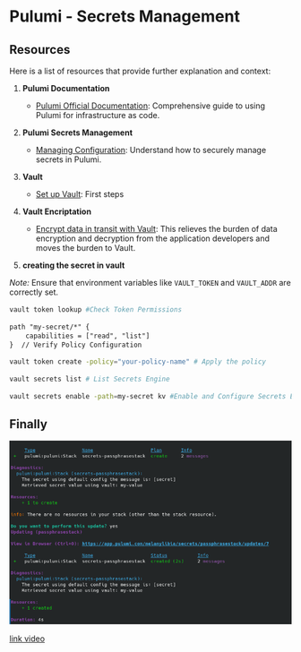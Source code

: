 # Pulumi - Secrets Management

## Resources

Here is a list of resources that provide further explanation and context:

1. **Pulumi Documentation**
   - [Pulumi Official Documentation](https://www.pulumi.com/docs/): Comprehensive guide to using Pulumi for infrastructure as code.

2. **Pulumi Secrets Management**
   - [Managing Configuration](https://www.sanjaybhagia.com/2021/01/26/pulumi-secrets-management): Understand how to securely manage secrets in Pulumi.

3. **Vault**

    - [Set up Vault](https://developer.hashicorp.com/vault/tutorials/get-started/setup): First steps


4. **Vault Encriptation**
   - [Encrypt data in transit with Vault](https://developer.hashicorp.com/vault/tutorials/encryption-as-a-service/eaas-transit): This relieves the burden of data encryption and decryption from the application developers and moves the burden to Vault.



5. **creating the secret in vault**

*Note:* Ensure that environment variables like `VAULT_TOKEN` and `VAULT_ADDR` are correctly set.

  ```bash
  vault token lookup #Check Token Permissions
  ```

  ```hcl
  path "my-secret/*" {
      capabilities = ["read", "list"]
  }  // Verify Policy Configuration
  ```

  ```bash
  vault token create -policy="your-policy-name" # Apply the policy
  ```

  ```bash
  vault secrets list # List Secrets Engine
  ```

  ```bash
  vault secrets enable -path=my-secret kv #Enable and Configure Secrets Engine
  ```

## Finally

![output](./output.png)

[link video](https://youtu.be/QoZ0Oc9vGVU)